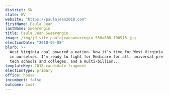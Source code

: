 ```yaml
---
district: SN
state: WV
website: "https://paulajean2018.com"
firstName: Paula Jean
lastName: Swearengin
title: Paula Jean Swearengin
image: /img/jd_site_paulajeanswearengin_550x600_100918.jpg
electionDate: "2018-05-08"
blurb: >-
  West Virginia coal powered a nation. Now it’s time for West Virginia to invest
  in ourselves. I'm ready to fight for Medicare for all, universal pre-K, free
  tech schools and colleges, and a multi-billion...
templateKey: 2018-candidate-fragment
electionType: primary
office: house
incumbent: false
outcome: Lost
---
```

